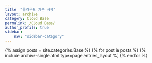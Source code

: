 ```yaml
---
title: "클라우드 기본 사항"
layout: archive
category: Cloud Base
permalink: /Cloud Base/ 
author_profile: true
sidebar:
    nav: "sidebar-category"
---
```


{% assign posts = site.categories.Base %}
{% for post in posts %} {% include archive-single.html type=page.entries_layout %} {% endfor %}
<!-- 공백이 있는 카테고리 같은경우 ['카테고리명']의 형식으로 만들어주기 -->